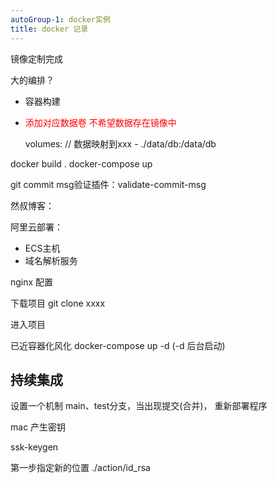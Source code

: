 ```yaml
---
autoGroup-1: docker实例
title: docker 记录
---
```


镜像定制完成

大的编排？

- 容器构建
- <span style="color:red">添加对应数据卷 不希望数据存在镜像中</span>

    volumes:  // 数据映射到xxx
        - ./data/db:/data/db 


docker build .
docker-compose up



git commit msg验证插件：validate-commit-msg  


然叔博客：

阿里云部署：

- ECS主机
- 域名解析服务

nginx 配置 

下载项目 git clone xxxx

进入项目

已近容器化风化 docker-compose up -d (-d 后台启动)


## 持续集成
设置一个机制 main、test分支，当出现提交(合并)， 重新部署程序



mac 产生密钥

ssk-keygen 

第一步指定新的位置 ./action/id_rsa
